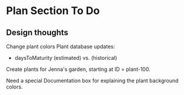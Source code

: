 # Plan Section To Do

## Design thoughts

Change plant colors 
Plant database updates:
- daysToMaturity (estimated) vs. (historical)

Create plants for Jenna's garden, starting at ID = plant-100.

Need a special Documentation box for explaining the plant background colors. 
